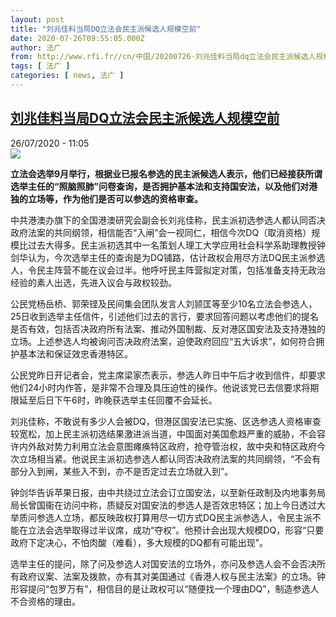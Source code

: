 ```yaml
---
layout: post
title: "刘兆佳料当局DQ立法会民主派候选人规模空前"
date: 2020-07-26T09:55:05.000Z
author: 法广
from: http://www.rfi.fr//cn/中国/20200726-刘兆佳料当局dq立法会民主派候选人规模空前
tags: [ 法广 ]
categories: [ news, 法广 ]
---
```

<!--1595757305000-->
[刘兆佳料当局DQ立法会民主派候选人规模空前](http://www.rfi.fr//cn/%E4%B8%AD%E5%9B%BD/20200726-%E5%88%98%E5%85%86%E4%BD%B3%E6%96%99%E5%BD%93%E5%B1%80dq%E7%AB%8B%E6%B3%95%E4%BC%9A%E6%B0%91%E4%B8%BB%E6%B4%BE%E5%80%99%E9%80%89%E4%BA%BA%E8%A7%84%E6%A8%A1%E7%A9%BA%E5%89%8D)
------

<div>
<div>26/07/2020 - 11:05</div><img src="https://s.rfi.fr/media/display/222d99dc-0f08-11ea-bd80-005056a9aa4d/w:310/p:16x9/13.2%20%E5%8A%89%E5%85%86%E4%BD%B3%E4%B8%8D%E6%8E%92%E9%99%A4%E9%A6%99%E6%B8%AF%E5%87%BA%E7%8F%BE%E4%BA%82%E5%B1%80%E6%99%82%E5%8C%97%E4%BA%AC%E7%9B%B4%E6%8E%A5%E8%A1%8C%E5%8B%95%E3%80%82_0.jpg"><p><strong>立法会选举9月举行，根据业已报名参选的民主派候选人表示，他们已经接获所谓选举主任的“照脑照肺”问卷查询，是否拥护基本法和支持国安法，以及他们对港独的立场等，作为他们是否可以参选的资格审查。</strong></p><div class="t-content__body u-clearfix"><div class="m-interstitial"></div><p>中共港澳办旗下的全国港澳研究会副会长刘兆佳称，民主派初选参选人都认同否决政府法案的共同纲领，相信能否“入闸”会一视同仁，相信今次DQ（取消资格）规模比过去大得多。民主派初选其中一名策划人理工大学应用社会科学系助理教授钟剑华认为，今次选举主任的查询是为DQ铺路，估计政权会用尽方法DQ民主派参选人，令民主阵营不能在议会过半。他呼吁民主阵营拟定对策，包括准备支持无政治经验的素人出选，先进入议会与政权较劲。</p><p>公民党杨岳桥、郭荣铿及民间集会团队发言人刘颕匡等至少10名立法会参选人，25日收到选举主任信件，引述他们过去的言行，要求回答问题以考虑他们的提名是否有效，包括否决政府所有法案、推动外国制裁、反对港区国安法及支持港独的立场。上述参选人均被询问否决政府法案，迫使政府回应“五大诉求”，如何符合拥护基本法和保证效忠香港特区。</p><p>公民党昨日开记者会，党主席梁家杰表示，参选人昨日中午后才收到信件，却要求他们24小时内作答，是非常不合理及具压迫性的操作。他说该党已去信要求将期限延至后日下午6时，昨晚获选举主任回覆不会延长。</p><p>刘兆佳称，不敢说有多少人会被DQ，但港区国安法已实施、区选参选人资格审查较宽松，加上民主派初选结果激进派当道，中国面对美国愈趋严重的威胁，不会容许内外敌对势力利用立法会意图瘫痪特区政府，抢夺管治权，故中央和特区政府今次立场相当紧。他说民主派初选参选人都认同否决政府法案的共同纲领，“不会有部分入到闸，某些入不到，亦不是否定过去立场就入到”。</p><p>钟剑华告诉苹果日报，由中共绕过立法会订立国安法，以至新任政制及内地事务局局长曾国衞在访问中称，质疑反对国安法的参选人是否效忠特区；加上今日透过大举质问参选人立场，都反映政权打算用尽一切方式DQ民主派参选人，令民主派不能在立法会选举取得过半议席，成功“夺权”。他预计会出现大规模DQ，形容“只要政府下定决心，不怕肉酸（难看），多大规模的DQ都有可能出现”。</p><p>选举主任的提问，除了问及参选人对国安法的立场外，亦问及参选人会不会否决所有政府议案、法案及拨款，亦有其对美国通过《香港人权与民主法案》的立场。钟形容提问“包罗万有”，相信目的是让政权可以“随便找一个理由DQ”，制造参选人不合资格的理由。</p><p> </p><div class="o-self-promo o-self-promo--nl o-self-promo--hidden" data-selfpromo-newsletter></div><div class="o-self-promo o-self-promo--app o-self-promo--hidden" data-selfpromo-app></div></div>
</div>
